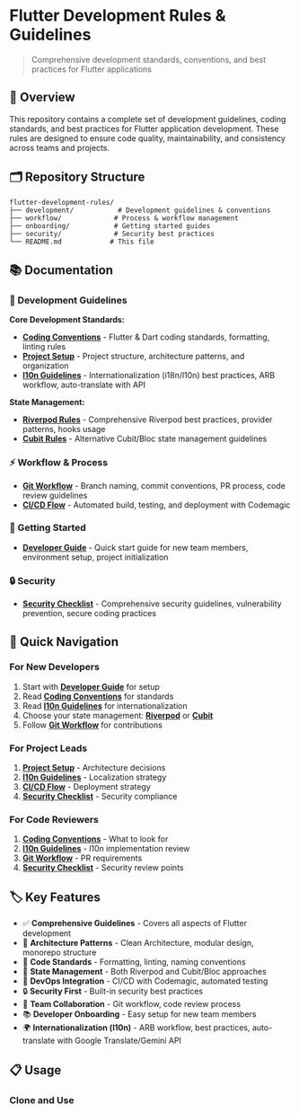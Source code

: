 # Flutter Development Rules & Guidelines

> Comprehensive development standards, conventions, and best practices for Flutter applications

## 📖 Overview

This repository contains a complete set of development guidelines, coding standards, and best practices for Flutter application development. These rules are designed to ensure code quality, maintainability, and consistency across teams and projects.

## 🗂️ Repository Structure

```
flutter-development-rules/
├── development/           # Development guidelines & conventions
├── workflow/             # Process & workflow management
├── onboarding/           # Getting started guides
├── security/             # Security best practices
└── README.md            # This file
```

## 📚 Documentation

### 🔧 Development Guidelines

**Core Development Standards:**
- **[Coding Conventions](./development/coding-conventions.md)** - Flutter & Dart coding standards, formatting, linting rules
- **[Project Setup](./development/project-setup.md)** - Project structure, architecture patterns, and organization
- **[l10n Guidelines](./development/l10n-guidelines.md)** - Internationalization (i18n/l10n) best practices, ARB workflow, auto-translate with API

**State Management:**
- **[Riverpod Rules](./development/state-management/riverpod-rules.md)** - Comprehensive Riverpod best practices, provider patterns, hooks usage
- **[Cubit Rules](./development/state-management/cubit-rules.md)** - Alternative Cubit/Bloc state management guidelines

### ⚡ Workflow & Process

- **[Git Workflow](./workflow/git-workflow.md)** - Branch naming, commit conventions, PR process, code review guidelines
- **[CI/CD Flow](./workflow/cicd-flow.md)** - Automated build, testing, and deployment with Codemagic

### 🚀 Getting Started

- **[Developer Guide](./onboarding/developer-guide.md)** - Quick start guide for new team members, environment setup, project initialization

### 🔒 Security

- **[Security Checklist](./security/security-checklist.md)** - Comprehensive security guidelines, vulnerability prevention, secure coding practices

## 🎯 Quick Navigation

### For New Developers
1. Start with **[Developer Guide](./onboarding/developer-guide.md)** for setup
2. Read **[Coding Conventions](./development/coding-conventions.md)** for standards
3. Read **[l10n Guidelines](./development/l10n-guidelines.md)** for internationalization
4. Choose your state management: **[Riverpod](./development/state-management/riverpod-rules.md)** or **[Cubit](./development/state-management/cubit-rules.md)**
5. Follow **[Git Workflow](./workflow/git-workflow.md)** for contributions

### For Project Leads
1. **[Project Setup](./development/project-setup.md)** - Architecture decisions
2. **[l10n Guidelines](./development/l10n-guidelines.md)** - Localization strategy
3. **[CI/CD Flow](./workflow/cicd-flow.md)** - Deployment strategy
4. **[Security Checklist](./security/security-checklist.md)** - Security compliance

### For Code Reviewers
1. **[Coding Conventions](./development/coding-conventions.md)** - What to look for
2. **[l10n Guidelines](./development/l10n-guidelines.md)** - l10n implementation review
3. **[Git Workflow](./workflow/git-workflow.md)** - PR requirements
4. **[Security Checklist](./security/security-checklist.md)** - Security review points

## 🏷️ Key Features

- ✅ **Comprehensive Guidelines** - Covers all aspects of Flutter development
- 📐 **Architecture Patterns** - Clean Architecture, modular design, monorepo structure
- 🎨 **Code Standards** - Formatting, linting, naming conventions
- 🔄 **State Management** - Both Riverpod and Cubit/Bloc approaches
- 🚀 **DevOps Integration** - CI/CD with Codemagic, automated testing
- 🔒 **Security First** - Built-in security best practices
- 👥 **Team Collaboration** - Git workflow, code review process
- 📚 **Developer Onboarding** - Easy setup for new team members
- 🌍 **Internationalization (l10n)** - ARB workflow, best practices, auto-translate with Google Translate/Gemini API

## 📋 Usage

### Clone and Use
```